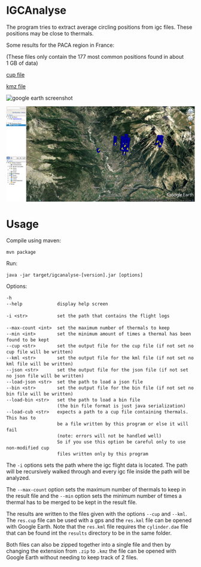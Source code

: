 # IGCAnalyse

The program tries to extract average circling positions
from igc files. These positions may be close to thermals.

Some results for the PACA region in France:

(These files only contain the 177 most common positions found in about 1 GB of data)

[cup file](results/res.cup)

[kmz file](results/res.kmz)

![google earth screenshot](results/google_earth_screenshot_1.png)

![google earth screenshot](results/google_earth_screenshot_2.png)

# Usage

Compile using maven:
```
mvn package
```

Run:
```
java -jar target/igcanalyse-[version].jar [options]
```

Options:
```
-h
--help             display help screen

-i <str>           set the path that contains the flight logs

--max-count <int>  set the maximum number of thermals to keep
--min <int>        set the minimum amount of times a thermal has been found to be kept
--cup <str>        set the output file for the cup file (if not set no cup file will be written)
--kml <str>        set the output file for the kml file (if not set no kml file will be written)
--json <str>       set the output file for the json file (if not set no json file will be written)
--load-json <str>  set the path to load a json file
--bin <str>        set the output file for the bin file (if not set no bin file will be written)
--load-bin <str>   set the path to load a bin file
                   (the bin file format is just java serialization)
--load-cub <str>   expects a path to a cup file containing thermals. This has to
                   be a file written by this program or else it will fail
                   (note: errors will not be handled well)
                   So if you use this option be careful only to use non-modified cup
                   files written only by this program
```

The `-i` options sets the path where the igc flight data is located. The path
will be recursively walked through and every igc file inside the path will
be analyzed.

The `--max-count` option sets the maximum number of thermals to keep in the result
file and the `--min` option sets the minimum number of times a thermal has to be merged
to be kept in the result file.

The results are written to the files given with the options `--cup` and `--kml`. The `res.cup` file
can be used with a gps and the `res.kml` file can be opened with Google Earth.
Note that the `res.kml` file requires the `cylinder.dae` file that can be found
int the `results` directory to be in the same folder.

Both files can also be zipped together into a single file and then by changing
the extension from `.zip` to `.kmz` the file can be opened with Google Earth
without needing to keep track of 2 files.